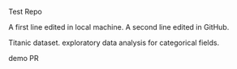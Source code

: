 Test Repo

A first line edited in local machine. 
A second line edited in GitHub.

Titanic dataset. 
exploratory data analysis for categorical fields. 

demo PR
